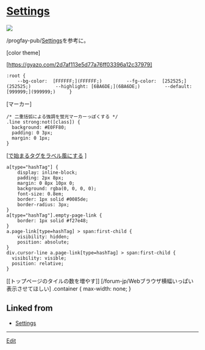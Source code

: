 # [Settings](Settings)



![](https://i.gyazo.com/641dfa2be02c3674241a26f4d64af4e8.png)

/progfay-pub/[Settings](Settings)を参考に。

[color theme]

[https://gyazo.com/2d7af113e5d77a76ff03396a12c37979]

    :root {
   		--bg-color:  [FFFFFF;](FFFFFF;)    		--fg-color:  [252525;](252525;)    		--highlight: [6BA6DE;](6BA6DE;)    		--default:   [999999;](999999;)     }

[マーカー]

    /* 二重括弧による強調を蛍光マーカーっぽくする */
    .line strong:not([class]) { 
      background: #E0FF80;
      padding: 0 3px;
      margin: 0 1px;
    }

[[で始まるタグをラベル風にする](で始まるタグをラベル風にする) ]

    a[type="hashTag"] {
   		display: inline-block;
      	padding: 2px 8px;
        margin: 0 8px 10px 0;
        background: rgba(0, 0, 0, 0);
        font-size: 0.8em;
        border: 1px solid #0085de;
        border-radius: 3px;
    }
    a[type="hashTag"].empty-page-link {
    	border: 1px solid #f27e48;
    }
    a.page-link[type=hashTag] > span:first-child {
    	visibility: hidden;
      	position: absolute;
    }
    div.cursor-line a.page-link[type=hashTag] > span:first-child {
      visibility: visible;
      position: relative;
    }
   [[トップページのタイルの数を増やす]] [/forum-jp/Webブラウザ横幅いっぱい表示させてほしい]
    .container {
      max-width: none;
      }

## Linked from

* [Settings](Settings.md)


----
[Edit](https://github.com/vitroid/vitroid.github.io/edit/master/MD/Settings.md)
